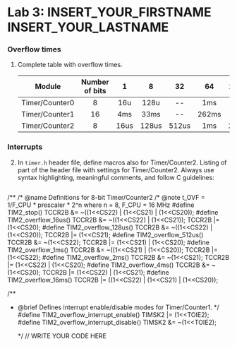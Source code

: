 # Lab 3: INSERT_YOUR_FIRSTNAME INSERT_YOUR_LASTNAME

### Overflow times

1. Complete table with overflow times.

   | **Module** | **Number of bits** | **1** | **8** | **32** | **64** | **128** | **256** | **1024** |
   | :-: | :-: | :-: | :-: | :-: | :-: | :-: | :-: | :-: |
   | Timer/Counter0 | 8  | 16u | 128u | -- | 1ms | -- | 4ms | 16ms |
   | Timer/Counter1 | 16 | 4ms | 33ms | -- | 262ms | -- | 1s | 4s |
   | Timer/Counter2 | 8  | 16us | 128us  | 512us | 1ms | 2ms | 4ms | 16ms |

### Interrupts

2. In `timer.h` header file, define macros also for Timer/Counter2. Listing of part of the header file with settings for Timer/Counter2. Always use syntax highlighting, meaningful comments, and follow C guidelines:

   ```c
 /**
   /* @name  Definitions for 8-bit Timer/Counter2
   /* @note  t_OVF = 1/F_CPU * prescaler * 2^n where n = 8, F_CPU = 16 MHz
#define TIM2_stop()             TCCR2B &= ~((1<<CS22) | (1<<CS21) | (1<<CS20));
#define TIM2_overflow_16us()     TCCR2B &= ~((1<<CS22) | (1<<CS21)); TCCR2B |= (1<<CS20);
#define TIM2_overflow_128us()    TCCR2B &= ~((1<<CS22) | (1<<CS20)); TCCR2B |= (1<<CS21);
#define TIM2_overflow_512us()	TCCR2B &= ~(1<<CS22); TCCR2B |= (1<<CS21) | (1<<CS20);
#define TIM2_overflow_1ms()   TCCR2B &= ~((1<<CS21) | (1<<CS20)); TCCR2B |= (1<<CS22);
#define TIM2_overflow_2ms()		TCCR2B &= ~(1<<CS21); TCCR2B |= (1<<CS22) | (1<<CS20);
#define TIM2_overflow_4ms()      TCCR2B &= ~(1<<CS20); TCCR2B |= (1<<CS22) | (1<<CS21);
#define TIM2_overflow_16ms()      TCCR2B |= ((1<<CS22) | (1<<CS21) | (1<<CS20));

/**
 * @brief Defines interrupt enable/disable modes for Timer/Counter1.
 */
#define TIM2_overflow_interrupt_enable()    TIMSK2 |= (1<<TOIE2);
#define TIM2_overflow_interrupt_disable()   TIMSK2 &= ~(1<<TOIE2);

    */
   // WRITE YOUR CODE HERE
   ```
